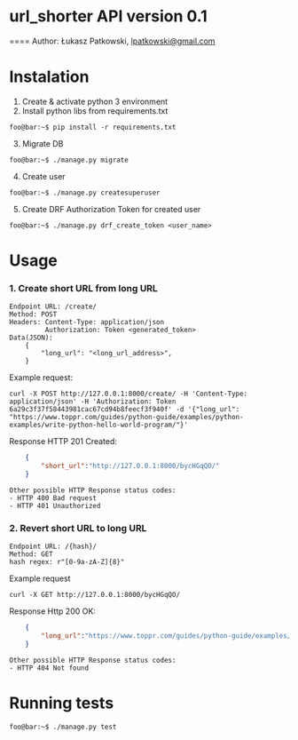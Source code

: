 # url_shorter API version 0.1
====
Author: Łukasz Patkowski, lpatkowski@gmail.com


Instalation
====
1. Create & activate python 3 environment
2. Install python libs from requirements.txt
```console
foo@bar:~$ pip install -r requirements.txt
```
3. Migrate DB
```console
foo@bar:~$ ./manage.py migrate
```
4. Create user
```console
foo@bar:~$ ./manage.py createsuperuser
```
5. Create DRF Authorization Token for created user
```console
foo@bar:~$ ./manage.py drf_create_token <user_name>
```

Usage
====
### 1. Create short URL from long URL

```
Endpoint URL: /create/
Method: POST
Headers: Content-Type: application/json
         Authorization: Token <generated_token>
Data(JSON):
    {
        "long_url": "<long_url_address>",
    }
```
Example request:
```console
curl -X POST http://127.0.0.1:8000/create/ -H 'Content-Type: application/json' -H 'Authorization: Token 6a29c3f37f58443981cac67cd94b8feecf3f940f' -d '{"long_url": "https://www.toppr.com/guides/python-guide/examples/python-examples/write-python-hello-world-program/"}'
```
Response HTTP 201 Created:
```json
    {
        "short_url":"http://127.0.0.1:8000/bycHGqQO/"
    }
```
```
Other possible HTTP Response status codes:
- HTTP 400 Bad request
- HTTP 401 Unauthorized
```

### 2. Revert short URL to long URL
```
Endpoint URL: /{hash}/
Method: GET
hash regex: r"[0-9a-zA-Z]{8}"
```
Example request
```console
curl -X GET http://127.0.0.1:8000/bycHGqQO/
```
Response Http 200 OK:
```json
    {
        "long_url":"https://www.toppr.com/guides/python-guide/examples/python-examples/write-python-hello-world-program/"
    }
```
```
Other possible HTTP Response status codes:
- HTTP 404 Not found
```

Running tests
====
```console
foo@bar:~$ ./manage.py test
```

